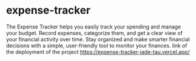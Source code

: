 # expense-tracker
The Expense Tracker helps you easily track your spending and manage your budget. Record expenses, categorize them, and get a clear view of your financial activity over time. Stay organized and make smarter financial decisions with a simple, user-friendly tool to monitor your finances.
link of the deployment of the project https://expense-tracker-jade-tau.vercel.app/